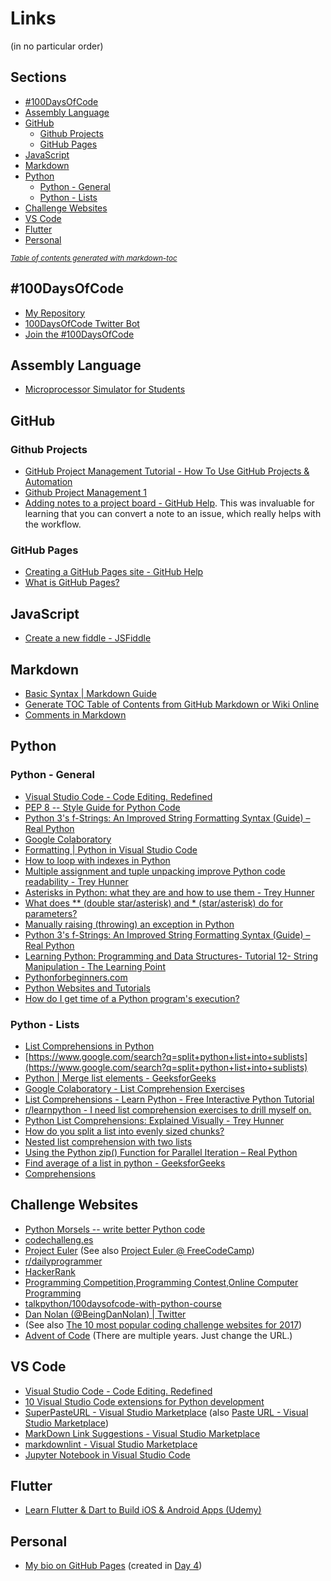 # Links

(in no particular order)

## Sections

- [#100DaysOfCode](#-100daysofcode)
- [Assembly Language](#assembly-language)
- [GitHub](#github)
  * [Github Projects](#github-projects)
  * [GitHub Pages](#github-pages)
- [JavaScript](#javascript)
- [Markdown](#markdown)
- [Python](#python)
  * [Python - General](#python---general)
  * [Python - Lists](#python---lists)
- [Challenge Websites](#challenge-websites)
- [VS Code](#vs-code)
- [Flutter](#flutter)
- [Personal](#personal)

<small><i><a href='http://ecotrust-canada.github.io/markdown-toc/'>Table of contents generated with markdown-toc</a></i></small>

## #100DaysOfCode

- [My Repository](https://github.com/pbeens/100DaysOfCode)
- [100DaysOfCode Twitter Bot](https://twitter.com/_100DaysOfCode)
- [Join the #100DaysOfCode](https://www.freecodecamp.org/news/join-the-100daysofcode-556ddb4579e4/)

## Assembly Language

- [Microprocessor Simulator for Students](http://www.softwareforeducation.com/sms32v50/)

## GitHub

### Github Projects

- [GitHub Project Management Tutorial - How To Use GitHub Projects & Automation](https://www.youtube.com/watch?v=ff5cBkPg-bQ)
- [Github Project Management 1](https://www.youtube.com/watch?v=RXEy6CFu9Hk)
- [Adding notes to a project board - GitHub Help](https://help.github.com/en/articles/adding-notes-to-a-project-board). This was invaluable for learning that you can convert a note to an issue, which really helps with the workflow.

### GitHub Pages

- [Creating a GitHub Pages site - GitHub Help](https://help.github.com/en/articles/creating-a-github-pages-site)
- [What is GitHub Pages?](https://www.youtube.com/watch?v=2MsN8gpT6jY)

## JavaScript

- [Create a new fiddle - JSFiddle](https://jsfiddle.net/)

## Markdown

- [Basic Syntax | Markdown Guide](https://www.markdownguide.org/basic-syntax/)
- [Generate TOC Table of Contents from GitHub Markdown or Wiki Online](http://ecotrust-canada.github.io/markdown-toc/)
- [Comments in Markdown](https://stackoverflow.com/questions/4823468/comments-in-markdown)

## Python

### Python - General

- [Visual Studio Code - Code Editing. Redefined](https://code.visualstudio.com/)
- [PEP 8 -- Style Guide for Python Code](https://www.python.org/dev/peps/pep-0008/)
- [Python 3&#39;s f-Strings: An Improved String Formatting Syntax (Guide) – Real Python](https://realpython.com/python-f-strings/)
- [Google Colaboratory](https://colab.research.google.com)
- [Formatting | Python in Visual Studio Code](https://donjayamanne.github.io/pythonVSCodeDocs/docs/formatting/)
- [How to loop with indexes in Python](http://treyhunner.com/2016/04/how-to-loop-with-indexes-in-python/)
- [Multiple assignment and tuple unpacking improve Python code readability - Trey Hunner](https://treyhunner.com/2018/03/tuple-unpacking-improves-python-code-readability/)
- [Asterisks in Python: what they are and how to use them - Trey Hunner](https://treyhunner.com/2018/10/asterisks-in-python-what-they-are-and-how-to-use-them/#Asterisks_for_packing_arguments_given_to_function)
- [What does ** (double star/asterisk) and * (star/asterisk) do for parameters?](https://stackoverflow.com/questions/36901/what-does-double-star-asterisk-and-star-asterisk-do-for-parameters/36908#36908)
- [Manually raising (throwing) an exception in Python](https://stackoverflow.com/questions/2052390/manually-raising-throwing-an-exception-in-python)
- [Python 3&#39;s f-Strings: An Improved String Formatting Syntax (Guide) – Real Python](https://realpython.com/python-f-strings/)
- [Learning Python: Programming and Data Structures- Tutorial 12- String Manipulation - The Learning Point](https://www.thelearningpoint.net/computer-science/learning-python-programming-and-data-structures/learning-python-programming-and-data-structures--tutorial-12--string-manipulation)
- [Pythonforbeginners.com](https://www.pythonforbeginners.com/)
- [Python Websites and Tutorials](https://www.pythonforbeginners.com/basics/python-websites-tutorials)
- [How do I get time of a Python program's execution?](https://stackoverflow.com/questions/1557571/how-do-i-get-time-of-a-python-programs-execution)

### Python - Lists

- [List Comprehensions in Python](https://www.pythonforbeginners.com/basics/list-comprehensions-in-python)
- [https://www.google.com/search?q=split+python+list+into+sublists](https://www.google.com/search?q=split+python+list+into+sublists)
- [Python | Merge list elements - GeeksforGeeks](https://www.geeksforgeeks.org/python-merge-list-elements/)
- [Google Colaboratory - List Comprehension Exercises](https://colab.research.google.com/drive/1fbmH9yDS5fzFcxEZMnUzmb3qCqGQoaEv)
- [List Comprehensions - Learn Python - Free Interactive Python Tutorial](https://www.learnpython.org/en/List_Comprehensions)
- [r/learnpython - I need list comprehension exercises to drill myself on.](https://www.reddit.com/r/learnpython/comments/4d2yl7/i_need_list_comprehension_exercises_to_drill/)
- [Python List Comprehensions: Explained Visually - Trey Hunner](https://treyhunner.com/2015/12/python-list-comprehensions-now-in-color/)
- [How do you split a list into evenly sized chunks?](https://stackoverflow.com/questions/312443/how-do-you-split-a-list-into-evenly-sized-chunks)
- [Nested list comprehension with two lists](https://stackoverflow.com/questions/16568056/nested-list-comprehension-with-two-lists)
- [Using the Python zip() Function for Parallel Iteration – Real Python](https://realpython.com/python-zip-function/)
- [Find average of a list in python - GeeksforGeeks](https://www.geeksforgeeks.org/find-average-list-python/)
- [Comprehensions](https://python-3-patterns-idioms-test.readthedocs.io/en/latest/Comprehensions.html)

## Challenge Websites

- [Python Morsels -- write better Python code](https://www.pythonmorsels.com)
- [codechalleng.es](https://codechalleng.es/bites/1/)
- [Project Euler](https://www.projecteuler.net/) (See also [Project Euler @ FreeCodeCamp](https://learn.freecodecamp.org/coding-interview-prep/project-euler))
- [r/dailyprogrammer](https://www.reddit.com/r/dailyprogrammer/)
- [HackerRank](https://www.hackerrank.com)
- [Programming Competition,Programming Contest,Online Computer Programming](https://www.codechef.com/)
- [talkpython/100daysofcode-with-python-course](https://github.com/talkpython/100daysofcode-with-python-course)
- [Dan Nolan (@BeingDanNolan) | Twitter](https://twitter.com/BeingDanNolan)
- (See also [The 10 most popular coding challenge websites for 2017](https://www.freecodecamp.org/news/the-10-most-popular-coding-challenge-websites-of-2016-fb8a5672d22f/))
- [Advent of Code](https://adventofcode.com/) (There are multiple years. Just change the URL.)

## VS Code

- [Visual Studio Code - Code Editing. Redefined](https://code.visualstudio.com/)
- [10 Visual Studio Code extensions for Python development](https://medium.com/issuehunt/10-visual-studio-code-extensions-for-python-development-be51fdde04c9)
- [SuperPasteURL - Visual Studio Marketplace](https://marketplace.visualstudio.com/items?itemName=alincode.SuperPasteURL) (also [Paste URL - Visual Studio Marketplace](https://marketplace.visualstudio.com/items?itemName=kukushi.pasteurl))
- [MarkDown Link Suggestions - Visual Studio Marketplace](https://marketplace.visualstudio.com/items?itemName=TomasHubelbauer.vscode-markdown-link-suggestions)
- [markdownlint - Visual Studio Marketplace](https://marketplace.visualstudio.com/items?itemName=DavidAnson.vscode-markdownlint)
- [Jupyter Notebook in Visual Studio Code](https://towardsdatascience.com/jupyter-notebook-in-visual-studio-code-3fc21a36fe43)

## Flutter

- [Learn Flutter & Dart to Build iOS & Android Apps (Udemy)](https://www.udemy.com/course/learn-flutter-dart-to-build-ios-android-apps/?couponCode=ACAD_W1)

## Personal

- [My bio on GitHub Pages](https://pbeens.github.io/) (created in [Day 4](Days/04/))
